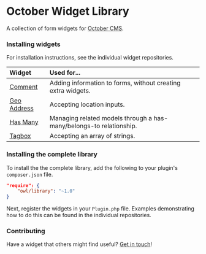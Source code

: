 # October Widget Library
A collection of form widgets for [October CMS](http://octobercms.com).

### Installing widgets
For installation instructions, see the individual widget repositories.

| Widget        | Used for...   |
| :------------ | :-------------|
| [Comment](https://github.com/october-widgets/comment)         | Adding information to forms, without creating extra widgets. |
| [Geo Address](https://github.com/october-widgets/geoaddress)  | Accepting location inputs. |
| [Has Many](https://github.com/october-widgets/hasmany)        | Managing related models through a has-many/belongs-to relationship. |
| [Tagbox](https://github.com/october-widgets/tagbox)           | Accepting an array of strings. |

### Installing the complete library
To install the the complete library, add the following to your plugin's ```composer.json``` file.
```json
"require": {
    "owl/library": "~1.0"
}
```
Next, register the widgets in your ```Plugin.php``` file. Examples demonstrating how to do this can be found in the individual repositories.

### Contributing
Have a widget that others might find useful? [Get in touch](http://octobercms.com/forum/post/october-widget-library)!